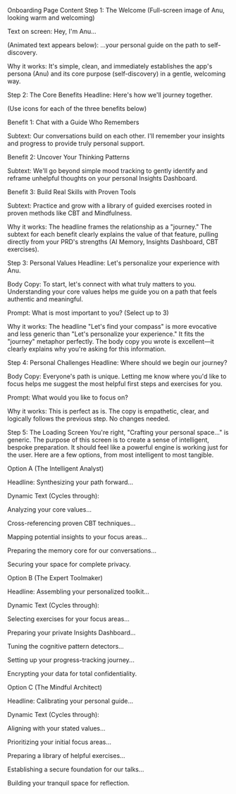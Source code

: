 Onboarding Page Content
Step 1: The Welcome
(Full-screen image of Anu, looking warm and welcoming)

Text on screen: Hey, I'm Anu...

(Animated text appears below): ...your personal guide on the path to self-discovery.

Why it works: It's simple, clean, and immediately establishes the app's persona (Anu) and its core purpose (self-discovery) in a gentle, welcoming way.

Step 2: The Core Benefits
Headline: Here's how we'll journey together.

(Use icons for each of the three benefits below)

Benefit 1: Chat with a Guide Who Remembers

Subtext: Our conversations build on each other. I'll remember your insights and progress to provide truly personal support.

Benefit 2: Uncover Your Thinking Patterns

Subtext: We'll go beyond simple mood tracking to gently identify and reframe unhelpful thoughts on your personal Insights Dashboard.

Benefit 3: Build Real Skills with Proven Tools

Subtext: Practice and grow with a library of guided exercises rooted in proven methods like CBT and Mindfulness.

Why it works: The headline frames the relationship as a "journey." The subtext for each benefit clearly explains the value of that feature, pulling directly from your PRD's strengths (AI Memory, Insights Dashboard, CBT exercises).

Step 3: Personal Values
Headline: Let's personalize your experience with Anu.

Body Copy: To start, let's connect with what truly matters to you. Understanding your core values helps me guide you on a path that feels authentic and meaningful.

Prompt: What is most important to you? (Select up to 3)

Why it works: The headline "Let's find your compass" is more evocative and less generic than "Let's personalize your experience." It fits the "journey" metaphor perfectly. The body copy you wrote is excellent—it clearly explains why you're asking for this information.

Step 4: Personal Challenges
Headline: Where should we begin our journey?

Body Copy: Everyone's path is unique. Letting me know where you'd like to focus helps me suggest the most helpful first steps and exercises for you.

Prompt: What would you like to focus on?

Why it works: This is perfect as is. The copy is empathetic, clear, and logically follows the previous step. No changes needed.

Step 5: The Loading Screen
You're right, "Crafting your personal space..." is generic. The purpose of this screen is to create a sense of intelligent, bespoke preparation. It should feel like a powerful engine is working just for the user. Here are a few options, from most intelligent to most tangible.

Option A (The Intelligent Analyst)

Headline: Synthesizing your path forward...

Dynamic Text (Cycles through):

Analyzing your core values...

Cross-referencing proven CBT techniques...

Mapping potential insights to your focus areas...

Preparing the memory core for our conversations...

Securing your space for complete privacy.

Option B (The Expert Toolmaker)

Headline: Assembling your personalized toolkit...

Dynamic Text (Cycles through):

Selecting exercises for your focus areas...

Preparing your private Insights Dashboard...

Tuning the cognitive pattern detectors...

Setting up your progress-tracking journey...

Encrypting your data for total confidentiality.

Option C (The Mindful Architect)

Headline: Calibrating your personal guide...

Dynamic Text (Cycles through):

Aligning with your stated values...

Prioritizing your initial focus areas...

Preparing a library of helpful exercises...

Establishing a secure foundation for our talks...

Building your tranquil space for reflection.